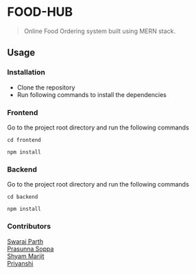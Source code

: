 # FOOD-HUB

> Online Food Ordering system built using MERN stack.

## Usage

### Installation

- Clone the repository
- Run following commands to install the dependencies

### Frontend
Go to the project root directory and run the following commands

```
cd frontend
```
```
npm install
```

### Backend
Go to the project root directory and run the following commands

```
cd backend
```
```
npm install
```


### Contributors
[Swaraj Parth](https://github.com/swarajparth/)<br/>
[Prasunna Soppa](https://github.com/prasunna09/)<br/>
[Shyam Marjit](https://github.com/shyammarjit/)<br/>
[Priyanshi](https://github.com/Priyanshi1704/)<br/>
